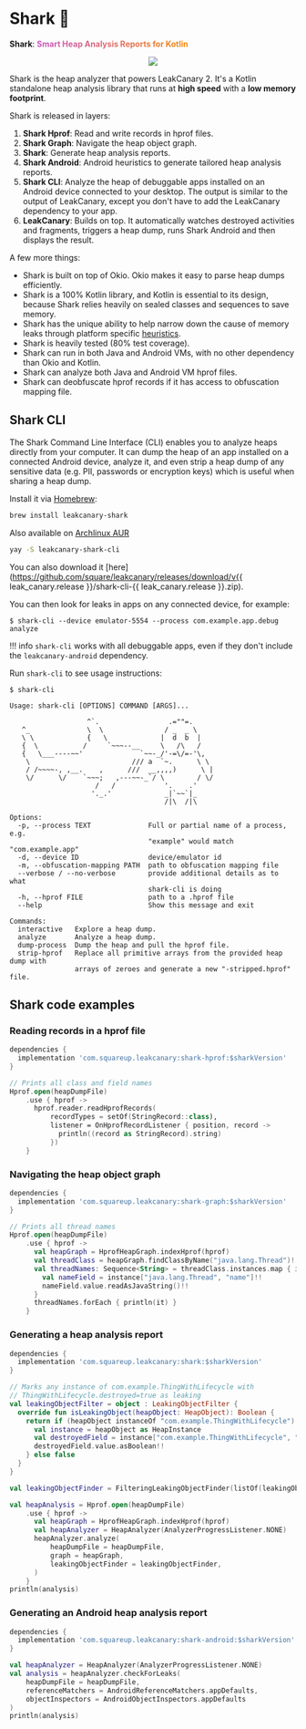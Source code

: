 # Shark 🦈

<!-- Made with http://patorjk.com/text-color-fader/ -->
**Shark**: **<span style="color:#c757bc;">S</span><span style="color:#c858b7;">m</span><span style="color:#ca5ab2;">a</span><span style="color:#cb5bad;">r</span><span style="color:#cc5ca9;">t</span><span style="color:#ce5ea4;"> </span><span style="color:#cf5f9f;">H</span><span style="color:#d0609a;">e</span><span style="color:#d26295;">a</span><span style="color:#d36390;">p</span><span style="color:#d4658c;"> </span><span style="color:#d66687;">A</span><span style="color:#d76782;">n</span><span style="color:#d8697d;">a</span><span style="color:#da6a78;">l</span><span style="color:#db6b73;">y</span><span style="color:#dc6d6f;">s</span><span style="color:#de6e6a;">i</span><span style="color:#df6f65;">s</span><span style="color:#e07160;"> </span><span style="color:#e1725b;">R</span><span style="color:#e37356;">e</span><span style="color:#e47552;">p</span><span style="color:#e5764d;">o</span><span style="color:#e77748;">r</span><span style="color:#e87943;">t</span><span style="color:#e97a3e;">s</span><span style="color:#eb7b39;"> </span><span style="color:#ec7d35;">f</span><span style="color:#ed7e30;">o</span><span style="color:#ef802b;">r</span><span style="color:#f08126;"> </span><span style="color:#f18221;">K</span><span style="color:#f3841c;">o</span><span style="color:#f48518;">t</span><span style="color:#f58613;">l</span><span style="color:#f7880e;">i</span><span style="color:#f88909;">n</span>**

<p align="center">
<img src="../images/shark.png" />
</p>

Shark is the heap analyzer that powers LeakCanary 2. It's a Kotlin standalone heap analysis library that runs at **high speed** with a **low memory footprint**.

Shark is released in layers:

1. **Shark Hprof**: Read and write records in hprof files.
2. **Shark Graph**: Navigate the heap object graph.
3. **Shark**: Generate heap analysis reports.
4. **Shark Android**: Android heuristics to generate tailored heap analysis reports.
5. **Shark CLI**: Analyze the heap of debuggable apps installed on an Android device connected to your desktop. The output is similar to the output of LeakCanary, except you don't have to add the LeakCanary dependency to your app.
6. **LeakCanary**: Builds on top. It automatically watches destroyed activities and fragments, triggers a heap dump, runs Shark Android and then displays the result.

A few more things:

* Shark is built on top of Okio. Okio makes it easy to parse heap dumps efficiently.
* Shark is a 100% Kotlin library, and Kotlin is essential to its design, because Shark relies heavily on sealed classes and sequences to save memory.
* Shark has the unique ability to help narrow down the cause of memory leaks through platform specific [heuristics](fundamentals-fixing-a-memory-leak.md#2-narrow-down-the-suspect-references).
* Shark is heavily tested (80% test coverage).
* Shark can run in both Java and Android VMs, with no other dependency than Okio and Kotlin.
* Shark can analyze both Java and Android VM hprof files.
* Shark can deobfuscate hprof records if it has access to obfuscation mapping file.

## Shark CLI

The Shark Command Line Interface (CLI) enables you to analyze heaps directly from your computer. It can dump the heap of an app installed on a connected Android device, analyze it, and even strip a heap dump of any sensitive data (e.g. PII, passwords or encryption keys) which is useful when sharing a heap dump.

Install it via [Homebrew](https://brew.sh/):

```bash
brew install leakcanary-shark
```

Also available on [Archlinux AUR](https://aur.archlinux.org/packages/leakcanary-shark-cli/)
```bash
yay -S leakcanary-shark-cli
```

You can also download it [here](https://github.com/square/leakcanary/releases/download/v{{ leak_canary.release }}/shark-cli-{{ leak_canary.release }}.zip).

You can then look for leaks in apps on any connected device, for example: 

```
$ shark-cli --device emulator-5554 --process com.example.app.debug analyze
```

!!! info
    `shark-cli` works with all debuggable apps, even if they don't include the `leakcanary-android` dependency.

Run `shark-cli` to see usage instructions:

```
$ shark-cli

Usage: shark-cli [OPTIONS] COMMAND [ARGS]...

                   ^`.                 .=""=.
   ^_              \  \               / _  _ \
   \ \             {   \             |  d  b  |
   {  \           /     `~~~--__     \   /\   /
   {   \___----~~'              `~~-_/'-=\/=-'\,
    \                         /// a  `~.      \ \
    / /~~~~-, ,__.    ,      ///  __,,,,)      \ |
    \/      \/    `~~~;   ,---~~-_`/ \        / \/
                     /   /            '.    .'
                    '._.'             _|`~~`|_
                                      /|\  /|\

Options:
  -p, --process TEXT              Full or partial name of a process, e.g.
                                  "example" would match "com.example.app"
  -d, --device ID                 device/emulator id
  -m, --obfuscation-mapping PATH  path to obfuscation mapping file
  --verbose / --no-verbose        provide additional details as to what
                                  shark-cli is doing
  -h, --hprof FILE                path to a .hprof file
  --help                          Show this message and exit

Commands:
  interactive   Explore a heap dump.
  analyze       Analyze a heap dump.
  dump-process  Dump the heap and pull the hprof file.
  strip-hprof   Replace all primitive arrays from the provided heap dump with
                arrays of zeroes and generate a new "-stripped.hprof" file.
```


## Shark code examples

### Reading records in a hprof file

```groovy
dependencies {
  implementation 'com.squareup.leakcanary:shark-hprof:$sharkVersion'
}
```

```kotlin
// Prints all class and field names
Hprof.open(heapDumpFile)
    .use { hprof ->
      hprof.reader.readHprofRecords(
          recordTypes = setOf(StringRecord::class),
          listener = OnHprofRecordListener { position, record ->
            println((record as StringRecord).string)
          })
    }
```

### Navigating the heap object graph

```groovy
dependencies {
  implementation 'com.squareup.leakcanary:shark-graph:$sharkVersion'
}
```

```kotlin
// Prints all thread names
Hprof.open(heapDumpFile)
    .use { hprof ->
      val heapGraph = HprofHeapGraph.indexHprof(hprof)
      val threadClass = heapGraph.findClassByName("java.lang.Thread")!!
      val threadNames: Sequence<String> = threadClass.instances.map { instance ->
        val nameField = instance["java.lang.Thread", "name"]!!
        nameField.value.readAsJavaString()!!
      }
      threadNames.forEach { println(it) }
    }
```

### Generating a heap analysis report

```groovy
dependencies {
  implementation 'com.squareup.leakcanary:shark:$sharkVersion'
}
```

```kotlin
// Marks any instance of com.example.ThingWithLifecycle with
// ThingWithLifecycle.destroyed=true as leaking
val leakingObjectFilter = object : LeakingObjectFilter {
  override fun isLeakingObject(heapObject: HeapObject): Boolean {
    return if (heapObject instanceOf "com.example.ThingWithLifecycle") {
      val instance = heapObject as HeapInstance
      val destroyedField = instance["com.example.ThingWithLifecycle", "destroyed"]!!
      destroyedField.value.asBoolean!!
    } else false
  }
}

val leakingObjectFinder = FilteringLeakingObjectFinder(listOf(leakingObjectFilter))

val heapAnalysis = Hprof.open(heapDumpFile)
    .use { hprof ->
      val heapGraph = HprofHeapGraph.indexHprof(hprof)
      val heapAnalyzer = HeapAnalyzer(AnalyzerProgressListener.NONE)
      heapAnalyzer.analyze(
          heapDumpFile = heapDumpFile,
          graph = heapGraph,
          leakingObjectFinder = leakingObjectFinder,
      )
    }
println(analysis)
```

### Generating an Android heap analysis report

```groovy
dependencies {
  implementation 'com.squareup.leakcanary:shark-android:$sharkVersion'
}
```


```kotlin
val heapAnalyzer = HeapAnalyzer(AnalyzerProgressListener.NONE)
val analysis = heapAnalyzer.checkForLeaks(
    heapDumpFile = heapDumpFile,
    referenceMatchers = AndroidReferenceMatchers.appDefaults,
    objectInspectors = AndroidObjectInspectors.appDefaults
)
println(analysis)
```
